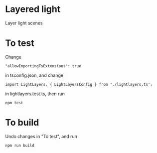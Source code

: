 # Layered light

Layer light scenes

# To test
Change 
```
"allowImportingTsExtensions": true
```
in tsconfig.json, and change
```
import LightLayers, { LightLayersConfig } from './lightlayers.ts';
```
in lightlayers.test.ts, then run
```
npm test
```

# To build
Undo changes in "To test", and run
```
npm run build
```